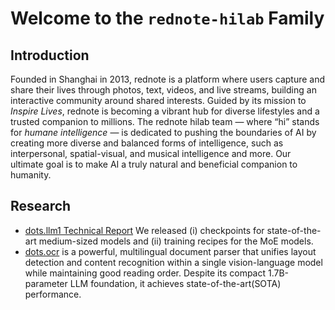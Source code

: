 # Welcome to the `rednote-hilab` Family

## Introduction
Founded in Shanghai in 2013, rednote is a platform where users capture and share their lives through photos, text, videos, and live streams, building an interactive community around shared interests. Guided by its mission to *Inspire Lives*, rednote is becoming a vibrant hub for diverse lifestyles and a trusted companion to millions. The rednote hilab team — where “hi” stands for *humane intelligence* — is dedicated to pushing the boundaries of AI by creating more diverse and balanced forms of intelligence, such as interpersonal, spatial-visual, and musical intelligence and more. Our ultimate goal is to make AI a truly natural and beneficial companion to humanity.

## Research
* [dots.llm1 Technical Report](https://github.com/rednote-hilab/dots.llm1/blob/main/dots1_tech_report.pdf) We released (i) checkpoints for state-of-the-art medium-sized models and (ii) training recipes for the MoE models.
* [dots.ocr](https://github.com/rednote-hilab/dots.ocr) is a powerful, multilingual document parser that unifies layout detection and content recognition within a single vision-language model while maintaining good reading order. Despite its compact 1.7B-parameter LLM foundation, it achieves state-of-the-art(SOTA) performance.
